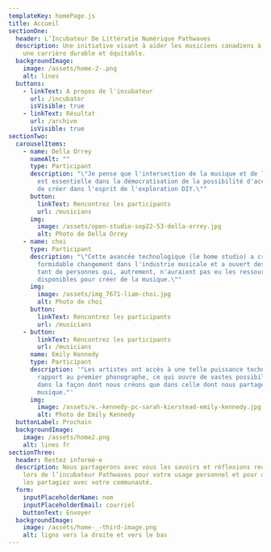 ```yaml
---
templateKey: homePage.js
title: Accueil
sectionOne:
  header: L’Incubateur De Littératie Numérique Pathwaves
  description: Une initiative visant à aider les musiciens canadiens à développer
    une carrière durable et équitable.
  backgroundImage:
    image: /assets/home-2-.png
    alt: lines
  buttons:
    - linkText: A propos de l'incubateur
      url: /incubator
      isVisible: true
    - linkText: Résultat
      url: /archive
      isVisible: true
sectionTwo:
  carouselItems:
    - name: Della Orrey
      nameAlt: ""
      type: Participant
      description: "\"Je pense que l'intersection de la musique et de la technologie
        est essentielle dans la démocratisation de la possibilité d'accéder et
        de créer dans l'esprit de l'exploration DIY.\""
      button:
        linkText: Rencontrez les participants
        url: /musicians
      img:
        image: /assets/open-studio-sep22-53-della-orrey.jpg
        alt: Photo de Della Orrey
    - name: choi
      type: Participant
      description: "\"Cette avancée technologique (le home studio) a créé un
        formidable changement dans l'industrie musicale et a ouvert des portes à
        tant de personnes qui, autrement, n'auraient pas eu les ressources
        disponibles pour créer de la musique.\""
      img:
        image: /assets/img_7671-liam-choi.jpg
        alt: Photo de choi
      button:
        linkText: Rencontrez les participants
        url: /musicians
    - button:
        linkText: Rencontrez les participants
        url: /musicians
      name: Emily Kennedy
      type: Participant
      description: '"Les artistes ont accès à une telle puissance technologique par
        rapport au premier phonographe, ce qui ouvre de vastes possibilités tant
        dans la façon dont nous créons que dans celle dont nous partageons la
        musique."'
      img:
        image: /assets/e.-kennedy-pc-sarah-kierstead-emily-kennedy.jpg
        alt: Photo de Emily Kennedy
  buttonLabel: Prochain
  backgroundImage:
    image: /assets/home2.png
    alt: lines fr
sectionThree:
  header: Restez informé·e
  description: Nous partagerons avec vous les savoirs et réflexions recueillis
    lors de l’incubateur Pathwaves pour votre usage personnel et pour que vous
    les partagiez avec votre communauté.
  form:
    inputPlaceholderName: nom
    inputPlaceholderEmail: courriel
    buttonText: Envoyer
  backgroundImage:
    image: /assets/home-_-third-image.png
    alt: ligns vers la droite et vers le bas
---
```

